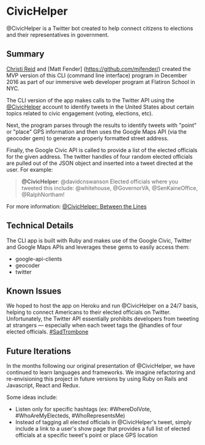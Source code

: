# CivicHelper
@CivicHelper is a Twitter bot created to help connect citizens to elections and their representatives in government.

## Summary
[Christi Reid](https://github.com/limerentfox/) and [Matt Fender] (https://github.com/mjfender/) created the MVP version of this CLI
(command line interface) program in December 2016 as part of our immersive web developer program at Flatiron School in NYC.

The CLI version of the app makes calls to the Twitter API using the [@CivicHelper](https://www.twitter.com/CivicHelper) account to identify
tweets in the United States about certain topics related to civic engagement (voting, elections, etc). 

Next, the program parses through the results to identify tweets with "point" or "place" GPS information and then uses the Google Maps API
(via the geocoder gem) to generate a properly formatted street address. 

Finally, the Google Civic API is called to provide a list of the elected officials for the given address. The twitter handles of four
random elected officials are pulled out of the JSON object and inserted into a tweet directed at the user. For example:

> **@CivicHelper**: @davidcnswanson Elected officials where you tweeted this include: @whitehouse, @GovernorVA, @SenKaineOffice,
> @RalphNortham!

For more information: [@CivicHelper: Between the Lines](https://medium.com/@mattfender/civichelper-between-the-lines-6a1253dda521#.vz1woys5x)

## Technical Details
The CLI app is built with Ruby and makes use of the Google Civic, Twitter and Google Maps APIs and leverages these gems to easily access them:
* google-api-clients
* geocoder
* twitter

## Known Issues
We hoped to host the app on Heroku and run @CivicHelper on a 24/7 basis, helping to connect Americans to their elected officials on
Twitter. Unfortunately, the Twitter API essentially prohibits developers from tweeting at strangers — especially when each tweet tags
the @handles of four elected officials. [#SadTrombone](http://www.sadtrombone.com)

## Future Iterations
In the months following our original presentation of @CivicHelper, we have continued to learn languages and frameworks. We imagine
refactoring and re-envisioning this project in future versions by using Ruby on Rails and Javascript, React and Redux.

Some ideas include:
* Listen only for specific hashtags (ex: #WhereDoIVote, #WhoAreMyElecteds, #WhoRepresentsMe)
* Instead of tagging all elected officials in @CivicHelper's tweet, simply include a link to a user's show page that provides a full list of elected officials at a specific tweet's point or place GPS location
